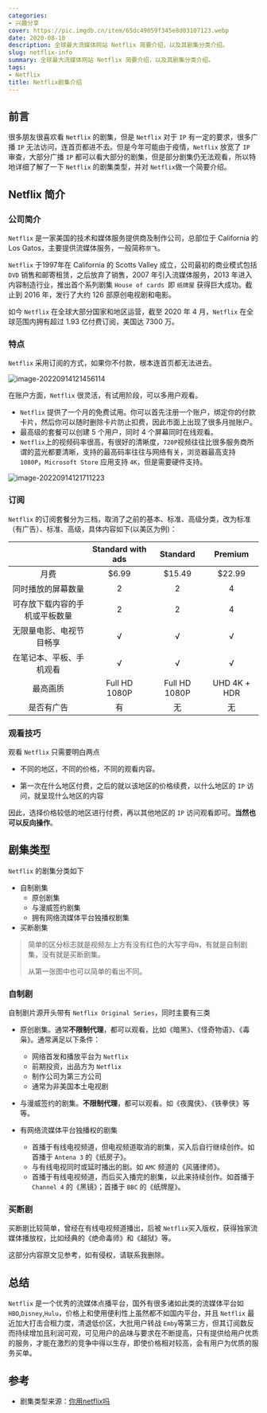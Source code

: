 ```yaml
---
categories: 
- 兴趣分享
cover: https://pic.imgdb.cn/item/65dc49059f345e8d03107123.webp
date: 2020-08-10
description: 全球最大流媒体网站 Netflix 简要介绍，以及其剧集分类介绍。
slug: netflix-info
summary: 全球最大流媒体网站 Netflix 简要介绍，以及其剧集分类介绍。
tags:
- Netflix
title: Netflix剧集介绍
---
```

## 前言

很多朋友很喜欢看 `Netflix` 的剧集，但是 `Netflix` 对于 `IP` 有一定的要求，很多广播 `IP` 无法访问，连首页都进不去。但是今年可能由于疫情，`Netflix` 放宽了 `IP` 审查，大部分广播 `IP` 都可以看大部分的剧集，但是部分剧集仍无法观看，所以特地详细了解了一下 `Netflix` 的剧集类型，并对 `Netflix`做一个简要介绍。

## Netflix 简介

### 公司简介

`Netflix` 是一家美国的技术和媒体服务提供商及制作公司，总部位于 California 的 Los Gatos，主要提供流媒体服务，一般简称`奈飞`。

`Netflix` 于1997年在 California 的 Scotts Valley 成立，公司最初的商业模式包括 `DVD` 销售和邮寄租赁，之后放弃了销售，2007 年引入流媒体服务，2013 年进入内容制造行业，推出首个系列剧集 `House of cards `即 `纸牌屋` 获得巨大成功。截止到 2016 年，发行了大约 126 部原创电视剧和电影。

如今 `Netflix` 在全球大部分国家和地区运营，截至 2020 年 4 月，`Netflix` 在全球范围内拥有超过 1.93 亿付费订阅，美国达 7300 万。

### 特点

`Netflix` 采用订阅的方式，如果你不付款，根本连首页都无法进去。

![image-20220914121456114](https://pic.imgdb.cn/item/6321575d16f2c2beb1776735.png)

在账户方面，`Netflix` 很灵活，有试用阶段，可以多用户观看。

- `Netflix` 提供了一个月的免费试用。你可以首先注册一个账户，绑定你的付款卡片，然后你可以随时删除卡片防止扣费，因此市面上出现了很多月抛账户。
- 最高级的套餐可以创建 5 个用户，同时 4 个屏幕同时在线观看。
- `Netflix`上的视频码率很高，有很好的清晰度，`720P`视频往往比很多服务商所谓的蓝光都要清晰，支持的最高码率往往与网络有关，浏览器最高支持 `1080P`，`Microsoft Store` 应用支持 `4K`，但是需要硬件支持。

![image-20220914121711223](https://pic.imgdb.cn/item/6321560b16f2c2beb1761e4a.png)

### 订阅

`Netflix` 的订阅套餐分为三档，取消了之前的基本、标准、高级分类，改为标准（有广告）、标准、高级，具体内容如下(以美区为例)：

|                                | Standard with ads |   Standard    |   Premium    |
| :----------------------------: | :---------------: | :-----------: | :----------: |
|              月费              |       $6.99       |    $15.49     |    $22.99    |
|       同时播放的屏幕数量       |         2         |       2       |      4       |
| 可存放下载内容的手机或平板数量 |         2         |       2       |      4       |
|    无限量电影、电视节目畅享    |         √         |       √       |      √       |
|    在笔记本、平板、手机观看    |         √         |       √       |      √       |
|            最高画质            |   Full HD 1080P   | Full HD 1080P | UHD 4K + HDR |
|           是否有广告           |        有         |      无       |      无      |

### 观看技巧

观看 `Netflix` 只需要明白两点

- 不同的地区，不同的价格，不同的观看内容。

- 第一次在什么地区付费，之后的就以该地区的价格续费，以什么地区的 `IP` 访问，就呈现什么地区的内容

因此，选择价格较低的地区进行付费，再以其他地区的 `IP` 访问观看即可。**当然也可以反向操作**。

## 剧集类型

`Netflix` 的剧集分类如下

- 自制剧集
  - 原创剧集
  - 与漫威签约剧集
  - 拥有网络流媒体平台独播权剧集
- 买断剧集

> 简单的区分标志就是视频左上方有没有红色的大写字母`N`，有就是自制剧集，没有就是买断剧集。
>
> 从第一张图中也可以简单的看出不同。

### 自制剧

自制剧片源开头带有 `Netflix Original Series`，同时主要有三类

-  原创剧集。通常**不限制代理**，都可以观看，比如《暗黑》、《怪奇物语》、《毒枭》。通常满足以下条件：
   - 网络首发和播放平台为 `Netflix`
   - 前期投资，出品方为 `Netflix`
   - 制作公司为第三方公司
   - 通常为非美国本土电视剧
   
- 与漫威签约的剧集。**不限制代理**，都可以观看。如《夜魔侠》、《铁拳侠》等等。

- 有网络流媒体平台独播权的剧集

   - 首播于有线电视频道，但电视频道取消的剧集，买入后自行继续创作。如首播于 `Antena 3` 的《纸房子》。
   - 与有线电视同时或延时播出的剧。如 `AMC` 频道的《风骚律师》。
   - 首播于有线电视频道，而后买入播完的剧集，以此来持续创作。如首播于 `Channel 4` 的《黑镜》；首播于 `BBC` 的《纸牌屋》。

### 买断剧

买断剧比较简单，曾经在有线电视频道播出，后被 `Netflix`买入版权，获得独家流媒体播放权，比如经典的《绝命毒师》和《越狱》等。

这部分内容原文见参考，如有侵权，请联系我删除。

## 总结

`Netflix` 是一个优秀的流媒体点播平台，国外有很多诸如此类的流媒体平台如 `HBO`,`Disney`,`Hulu`，价格上和使用便利性上虽然都不如国内平台，并且 `Netflix` 最近加大打击合租力度，清退低价区，大批用户转战 `Emby`等第三方，但其订阅数反而持续增加且利润可观，可见用户的品味与要求在不断提高，只有提供给用户优质的服务，才能在激烈的竞争中得以生存，即使价格相对较高，会有用户为优质的服务买单。

## 参考

- 剧集类型来源：[你用netflix吗](https://liujiapu.me/post/%E4%BD%A0%E7%94%A8netflix%E5%90%97/) 
